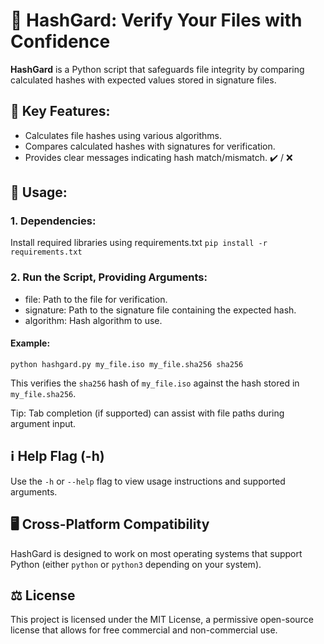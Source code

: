 # 🔐 HashGard: Verify Your Files with Confidence
**HashGard** is a Python script that safeguards file integrity by comparing calculated hashes with expected values stored in signature files.

## 🎯 Key Features:
- Calculates file hashes using various algorithms.
- Compares calculated hashes with signatures for verification.
- Provides clear messages indicating hash match/mismatch. ✔️  / ❌

## 🔧 Usage:

### 1. Dependencies:
Install required libraries using requirements.txt
`pip install -r requirements.txt`

### 2. Run the Script, Providing Arguments:
- file: Path to the file for verification.
- signature: Path to the signature file containing the expected hash.
- algorithm: Hash algorithm to use.

#### Example:
`python hashgard.py my_file.iso my_file.sha256 sha256`

This verifies the `sha256` hash of `my_file.iso` against the hash stored in `my_file.sha256`.

Tip: Tab completion (if supported) can assist with file paths during argument input.


## ℹ️  Help Flag (-h)
Use the `-h` or `--help` flag to view usage instructions and supported arguments.

## 🖥️  Cross-Platform Compatibility
HashGard is designed to work on most operating systems that support Python (either `python` or `python3` depending on your system).

## ⚖️  License
This project is licensed under the MIT License, a permissive open-source license that allows for free commercial and non-commercial use.
